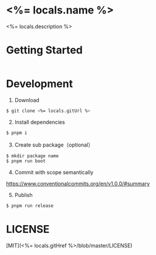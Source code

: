 # <%= locals.name %>

<%= locals.description %>

# Getting Started

```bash

```

# Development

1. Download

```bash
$ git clone <%= locals.gitUrl %>
```

2. Install dependencies
   
```bash
$ pnpm i
```

3. Create sub package（optional）

```bash
$ mkdir package name
$ pnpm run boot
```

4. Commit with scope semantically

https://www.conventionalcommits.org/en/v1.0.0/#summary

5. Publish

```bash
$ pnpm run release
```

# LICENSE

[MIT](<%= locals.gitHref %>/blob/master/LICENSE)
